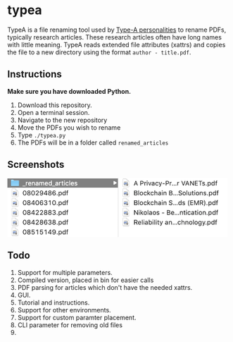 # typea

TypeA is a file renaming tool used by [Type-A personalities][1] to rename PDFs, typically research articles. These research articles often have long names with little meaning. TypeA reads extended file attributes (xattrs) and copies the file to a new directory using the format `author - title.pdf`.

## Instructions

**Make sure you have downloaded Python.**

1. Download this repository.
2. Open a terminal session.
3. Navigate to the new repository
4. Move the PDFs you wish to rename
5. Type `./typea.py`
6. The PDFs will be in a folder called `renamed_articles`

## Screenshots



<img align="center" width="500" src="screenshots/sample2.png" alt="Description">


<!-- ![sample1](screenshots/sample1.png) -->

## Todo

1. Support for multiple parameters.
2. Compiled version, placed in bin for easier calls
3. PDF parsing for articles which don't have the needed xattrs.
4. GUI.
5. Tutorial and instructions.
6. Support for other environments.
7. Support for custom paramter placement.
8. CLI parameter for removing old files
9. 


[1]: https://en.wikipedia.org/wiki/Type_A_and_Type_B_personality_theory
